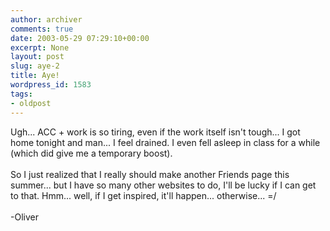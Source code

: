 ```yaml
---
author: archiver
comments: true
date: 2003-05-29 07:29:10+00:00
excerpt: None
layout: post
slug: aye-2
title: Aye!
wordpress_id: 1583
tags:
- oldpost
---
```


Ugh... ACC + work is so tiring, even if the work itself isn't tough... I got home tonight and man... I feel drained. I even fell asleep in class for a while (which did give me a temporary boost).<br /><br />So I just realized that I really should make another Friends page this summer... but I have so many other websites to do, I'll be lucky if I can get to that.  Hmm... well, if I get inspired, it'll happen... otherwise... =/<br /><br />-Oliver